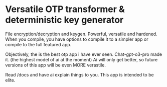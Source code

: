 # Versatile OTP transformer & deterministic key generator


File encryption/decryption and  keygen. Powerful, versatile and hardened. When you compile, you have options to compile it to a simpler app or compile to the full featured app. 

Objectively, the is the best otp app i have ever seen. Chat-gpt-o3-pro made it. (the highest model of ai at the moment) Ai will only get better, so future versions of this app will be even MORE verastile. 

Read /docs and have ai explain things to you. This app is intended to be elite. 

